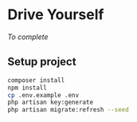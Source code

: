 # Drive Yourself

*To complete*

## Setup project

```bash
composer install
npm install
cp .env.example .env
php artisan key:generate
php artisan migrate:refresh --seed
```


